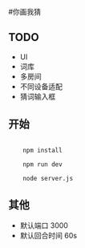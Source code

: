 #你画我猜

## TODO

* UI
* 词库
* 多房间
* 不同设备适配
* 猜词输入框

## 开始

```code
	
	npm install
	
	npm run dev

	node server.js

```

## 其他

* 默认端口 3000
* 默认回合时间 60s